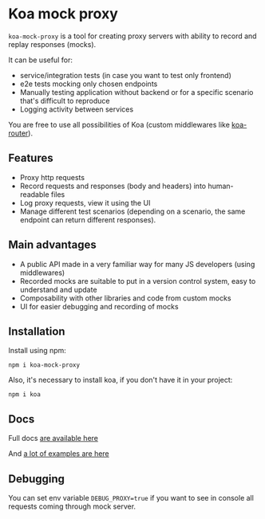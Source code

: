 # Koa mock proxy

`koa-mock-proxy` is a tool for creating proxy servers with ability to record and replay responses (mocks).

It can be useful for:
 * service/integration tests (in case you want to test only frontend)
 * e2e tests mocking only chosen endpoints
 * Manually testing application without backend or for a specific scenario that's difficult to reproduce
 * Logging activity between services

You are free to use all possibilities of Koa (custom middlewares like [koa-router](https://www.npmjs.com/package/koa-router)).

## Features
 * Proxy http requests
 * Record requests and responses (body and headers) into human-readable files
 * Log proxy requests, view it using the UI
 * Manage different test scenarios (depending on a scenario, the same endpoint can return different responses).

## Main advantages

 * A public API made in a very familiar way for many JS developers (using middlewares)
 * Recorded mocks are suitable to put in a version control system, easy to understand and update
 * Composability with other libraries and code from custom mocks
 * UI for easier debugging and recording of mocks

## Installation

Install using npm:

```npm i koa-mock-proxy```

Also, it's necessary to install koa, if you don't have it in your project:

```npm i koa```

## Docs

Full docs [are available here](https://detmir.github.io/koa-mock-proxy/)

And [a lot of examples are here](http://localhost:3000/koa-mock-proxy/docs/examples)

## Debugging

You can set env variable `DEBUG_PROXY=true` if you want to see in console all requests coming through mock server.

